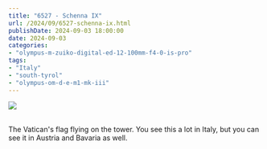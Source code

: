 ```yaml
---
title: "6527 - Schenna IX"
url: /2024/09/6527-schenna-ix.html
publishDate: 2024-09-03 18:00:00
date: 2024-09-03
categories:
- "olympus-m-zuiko-digital-ed-12-100mm-f4-0-is-pro"
tags:
- "Italy"
- "south-tyrol"
- "olympus-om-d-e-m1-mk-iii"
---
```

<div class="container">
<div class="center"><a target="_blank" href="https://d25zfm9zpd7gm5.cloudfront.net/1200x1200/2020/20200906_152310_lr.jpg"><img class="webfeedsFeaturedVisual" src="https://d25zfm9zpd7gm5.cloudfront.net/0600x0600/2020/20200906_152310_lr.jpg" /></a></div>
</div>
<br />

The Vatican's flag flying on the tower. You see this a lot
in Italy, but you can see it in Austria and Bavaria as well.
